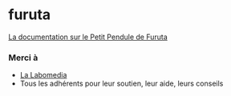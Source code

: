 # furuta

[La documentation sur le Petit Pendule de Furuta](https://ressources.labomedia.org/tag/petit_pendule_furuta?do=showtag&tag=petit_pendule_furuta)

### Merci à
* [La Labomedia](https://labomedia.org/)
* Tous les adhérents pour leur soutien, leur aide, leurs conseils
